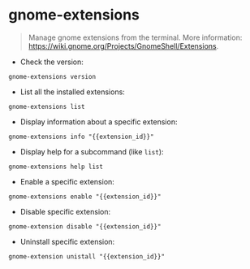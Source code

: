 # gnome-extensions

> Manage gnome extensions from the terminal.
> More information: <https://wiki.gnome.org/Projects/GnomeShell/Extensions>.

- Check the version:

`gnome-extensions version`

- List all the installed extensions:

`gnome-extensions list`

- Display information about a specific extension:

`gnome-extensions info "{{extension_id}}"`

- Display help for a subcommand (like `list`):

`gnome-extensions help list`

- Enable a specific extension:

`gnome-extensions enable "{{extension_id}}"`

- Disable specific extension:

`gnome-extension disable "{{extension_id}}"`

- Uninstall specific extension:

`gnome-extension unistall "{{extension_id}}"`
